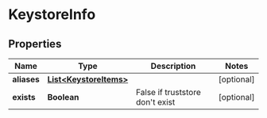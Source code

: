 

# KeystoreInfo


## Properties

| Name | Type | Description | Notes |
|------------ | ------------- | ------------- | -------------|
|**aliases** | [**List&lt;KeystoreItems&gt;**](KeystoreItems.md) |  |  [optional] |
|**exists** | **Boolean** | False if truststore don&#39;t exist |  [optional] |



